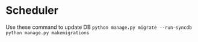# Scheduler
Use these command to update DB
```python manage.py migrate --run-syncdb ```<br/>
```python manage.py makemigrations```
